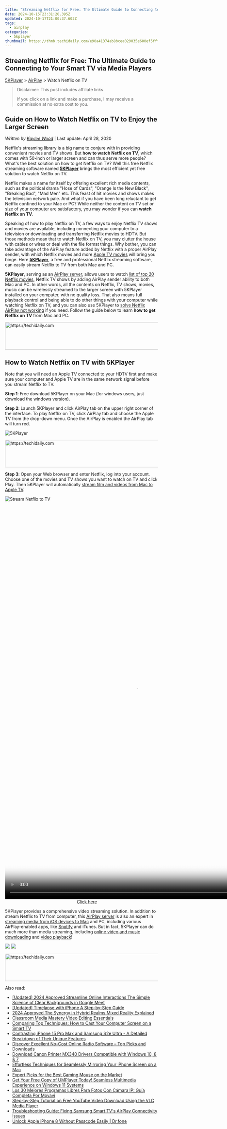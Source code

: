 ```yaml
---
title: "Streaming Netflix for Free: The Ultimate Guide to Connecting to Your Smart TV via Media Players"
date: 2024-10-15T23:31:20.395Z
updated: 2024-10-17T21:00:37.602Z
tags:
  - airplay
categories:
  - 5kplayer
thumbnail: https://thmb.techidaily.com/e90a41374ab8bcea029035e600ef5fff009cee16ec9e8eead9f3969598aefde0.jpg
---
```


## Streaming Netflix for Free: The Ultimate Guide to Connecting to Your Smart TV via Media Players

[5KPlayer](https://tools.techidaily.com/5kplayer/products/) \> [AirPlay](https://tools.techidaily.com/5kplayer/airplay/) \> Watch Netflix on TV

>  Disclaimer: This post includes affiliate links
>
>  If you click on a link and make a purchase, I may receive a commission at no extra cost to you.
>

## Guide on How to Watch Netflix on TV to Enjoy the Larger Screen

 _Written by [Kaylee Wood](https://www.quora.com/profile/Amanda-Hu-21)_ | Last update: April 28, 2020

Netflix's streaming library is a big name to conjure with in providing convenient movies and TV shows. But **how to watch Netflix on TV**, which comes with 50-inch or larger screen and can thus serve more people? What's the best solution on how to get Netflix on TV? Well this free Netflix streaming software named [**5KPlayer**](https://tools.techidaily.com/5kplayer/products/) brings the most efficient yet free solution to watch Netflix on TV. 

Netflix makes a name for itself by offering excellent rich media contents, such as the political drama "Hose of Cards", "Orange Is the New Black", "Breaking Bad", "Mad Men" etc. This feast of hit movies and shows makes the television network pale. And what if you have been long reluctant to get Netflix confined to your Mac or PC? While neither the content on TV set or size of your computer are satisfactory, you may wonder if you can **watch Netflix on TV**.

Speaking of how to play Netflix on TV, a few ways to enjoy Netflix TV shows and movies are available, including connecting your computer to a television or downloading and transferring Netflix movies to HDTV. But those methods mean that to watch Netflix on TV, you may clutter the house with cables or wires or deal with the file format things. Why bother, you can take advantage of the AirPlay feature added by Netflix with a proper AirPlay sender, with which Netflix movies and more [Apple TV movies](https://tools.techidaily.com/5kplayer/airplay/) will bring you binge. Here **[5KPlayer](https://tools.techidaily.com/5kplayer/products/)**, a free and professional Netflix streaming software, can easily stream Netflix to TV from both Mac and PC.

**5KPlayer**, serving as an [AirPlay server](https://tools.techidaily.com/5kplayer/airplay/), allows users to watch [list of top 20 Netflix movies](https://tools.techidaily.com/5kplayer/airplay/), Netflix TV shows by adding AirPlay sender ability to both Mac and PC. In other words, all the contents on Netflix, TV shows, movies, music can be wirelessly streamed to the larger screen with 5KPlayer installed on your computer, with no quality loss. That also means full playback control and being able to do other things with your computer while watching Netflix on TV, and you can also use 5KPlayer to [solve Netflix AirPlay not working](https://tools.techidaily.com/5kplayer/airplay/) if you need. Follow the guide below to learn **how to get Netflix on TV** from Mac and PC. 

<!-- affiliate ads begin -->
<a href="https://appsumo.8odi.net/c/5597632/2144299/7443" target="_top" id="2144299">
  <img src="//a.impactradius-go.com/display-ad/7443-2144299" border="0" alt="https://techidaily.com" width="728" height="90"/>
</a>
<img height="0" width="0" src="https://appsumo.8odi.net/i/5597632/2144299/7443" style="position:absolute;visibility:hidden;" border="0" />
<!-- affiliate ads end -->

## How to Watch Netflix on TV with 5KPlayer

Note that you will need an Apple TV connected to your HDTV first and make sure your computer and Apple TV are in the same network signal before you stream Netflix to TV.

**Step 1**: Free download 5KPlayer on your Mac (for windows users, just download the windows version).

**Step 2**: Launch 5KPlayer and click AirPlay tab on the upper right corner of the interface. To play Netflix on TV, click AirPlay tab and choose the Apple TV from the drop-down menu. Once the AirPlay is enabled the AirPlay tab will turn red.

![5KPlayer](https://www.5kplayer.com/airplay/img/5kplayer-airplay.jpg) 

<!-- affiliate ads begin -->
<a href="https://arkmc.pxf.io/c/5597632/352555/5172" target="_top" id="352555">
  <img src="//a.impactradius-go.com/display-ad/5172-352555" border="0" alt="https://techidaily.com" width="720" height="90"/>
</a>
<img height="0" width="0" src="https://arkmc.pxf.io/i/5597632/352555/5172" style="position:absolute;visibility:hidden;" border="0" />
<!-- affiliate ads end -->

**Step 3**: Open your Web browser and enter Netflix, log into your account. Choose one of the movies and TV shows you want to watch on TV and click Play. Then 5KPlayer will automatically [stream film and videos from Mac to Apple TV](https://tools.techidaily.com/5kplayer/airplay/). 

![Stream Netflix to TV](https://www.5kplayer.com/airplay/img/airplay-videos.jpg) 

<!-- affiliate ads begin -->
<span id="1793213">
					<video width="864" height="1296" style="cursor:pointer"
           poster="//a.impactradius-go.com/display-clicktoplayimage/1793213.png"
           onclick="if(!this.playClicked){this.play();this.setAttribute('controls',true);this.playClicked=true;}">
	   <source src="//a.impactradius-go.com/display-ad/19135-1793213">
	   <img src="//a.impactradius-go.com/display-clicktoplayimage/1793213.png" style="border: none; height: 100%; width: 100%; object-fit: contain">
	</video>
	<div style="width:540px;text-align:center"><a href="javascript:window.open(decodeURIComponent('https%3A%2F%2Ftinyland.pxf.io%2Fc%2F5597632%2F1793213%2F19135'), '_blank');void(0);">Click here</a></div>
</span>
<img height="0" width="0" src="https://imp.pxf.io/i/5597632/1793213/19135" style="position:absolute;visibility:hidden;" border="0" />
<!-- affiliate ads end -->

5KPlayer provides a comprehensive video streaming solution. In addition to stream Netflix to TV from computer, this [AirPlay server](https://tools.techidaily.com/5kplayer/airplay/) is also an expert in [streaming media from iOS devices to Mac](https://tools.techidaily.com/5kplayer/airplay/) and PC, including various AirPlay-enabled apps, like [Spotify](https://tools.techidaily.com/5kplayer/airplay/) and iTunes. But in fact, 5KPlayer can do much more than media streaming, including [online video and music downloading](https://tools.techidaily.com/5kplayer/youtube-download/) and [video playback](https://tools.techidaily.com/5kplayer/video-music-player/)!

[![](https://www.5kplayer.com/airplay/../button/freedownwhitewin.png)](https://tools.techidaily.com/5kplayer/products/) [![](https://www.5kplayer.com/airplay/../button/freedownbackmac.png)](https://tools.techidaily.com/5kplayer/products/)

<!-- affiliate ads begin -->
<a href="https://coinrule.sjv.io/c/5597632/1958378/18409" target="_top" id="1958378">
  <img src="//a.impactradius-go.com/display-ad/18409-1958378" border="0" alt="https://techidaily.com" width="728" height="90"/>
</a>
<img height="0" width="0" src="https://coinrule.sjv.io/i/5597632/1958378/18409" style="position:absolute;visibility:hidden;" border="0" />
<!-- affiliate ads end -->

<ins class="adsbygoogle"
     style="display:block"
     data-ad-format="autorelaxed"
     data-ad-client="ca-pub-7571918770474297"
     data-ad-slot="1223367746"></ins>

<ins class="adsbygoogle"
     style="display:block"
     data-ad-client="ca-pub-7571918770474297"
     data-ad-slot="8358498916"
     data-ad-format="auto"
     data-full-width-responsive="true"></ins>

<span class="atpl-alsoreadstyle">Also read:</span>
<div><ul>
<li><a href="https://screen-video-capture.techidaily.com/updated-2024-approved-streamline-online-interactions-the-simple-science-of-clear-backgrounds-in-google-meet/"><u>[Updated] 2024 Approved Streamline Online Interactions The Simple Science of Clear Backgrounds in Google Meet</u></a></li>
<li><a href="https://some-skills.techidaily.com/updated-timelapse-with-iphone-a-step-by-step-guide/"><u>[Updated] Timelapse with iPhone A Step-by-Step Guide</u></a></li>
<li><a href="https://fox-access.techidaily.com/2024-approved-the-synergy-in-hybrid-realms-mixed-reality-explained/"><u>2024 Approved The Synergy in Hybrid Realms Mixed Reality Explained</u></a></li>
<li><a href="https://extra-information.techidaily.com/classroom-media-mastery-video-editing-essentials/"><u>Classroom Media Mastery Video Editing Essentials</u></a></li>
<li><a href="https://media-tips.techidaily.com/comparing-top-techniques-how-to-cast-your-computer-screen-on-a-smart-tv/"><u>Comparing Top Techniques: How to Cast Your Computer Screen on a Smart TV</u></a></li>
<li><a href="https://buynow-info.techidaily.com/contrasting-iphone-15-pro-max-and-samsung-s2e-ultra-a-detailed-breakdown-of-their-unique-features/"><u>Contrasting iPhone 15 Pro Max and Samsung S2e Ultra - A Detailed Breakdown of Their Unique Features</u></a></li>
<li><a href="https://media-tips.techidaily.com/discover-excellent-no-cost-online-radio-software-top-picks-and-downloads/"><u>Discover Excellent No-Cost Online Radio Software – Top Picks and Downloads</u></a></li>
<li><a href="https://hardware-updates.techidaily.com/download-canon-printer-mx340-drivers-compatible-with-windows-10-8-and-7/"><u>Download Canon Printer MX340 Drivers Compatible with Windows 10, 8 & 7</u></a></li>
<li><a href="https://media-tips.techidaily.com/effortless-techniques-for-seamlessly-mirroring-your-iphone-screen-on-a-mac/"><u>Effortless Techniques for Seamlessly Mirroring Your iPhone Screen on a Mac</u></a></li>
<li><a href="https://hardware-tips.techidaily.com/expert-picks-for-the-best-gaming-mouse-on-the-market/"><u>Expert Picks for the Best Gaming Mouse on the Market</u></a></li>
<li><a href="https://media-tips.techidaily.com/get-your-free-copy-of-umplayer-today-seamless-multimedia-experience-on-windows-11-systems/"><u>Get Your Free Copy of UMPlayer Today! Seamless Multimedia Experience on Windows 11 Systems</u></a></li>
<li><a href="https://blog-min.techidaily.com/los-30-mejores-programas-libres-para-fotos-con-camara-ip-guia-completa-por-movavi/"><u>Los 30 Mejores Programas Libres Para Fotos Con Cámara IP: Guía Completa Por Movavi</u></a></li>
<li><a href="https://media-tips.techidaily.com/step-by-step-tutorial-on-free-youtube-video-download-using-the-vlc-media-player/"><u>Step-by-Step Tutorial on Free YouTube Video Download Using the VLC Media Player</u></a></li>
<li><a href="https://media-tips.techidaily.com/troubleshooting-guide-fixing-samsung-smart-tvs-airplay-connectivity-issues/"><u>Troubleshooting Guide: Fixing Samsung Smart TV's AirPlay Connectivity Issues</u></a></li>
<li><a href="https://iphone-unlock.techidaily.com/unlock-apple-iphone-8-without-passcode-easily-drfone-by-drfone-ios/"><u>Unlock Apple iPhone 8 Without Passcode Easily | Dr.fone</u></a></li>
</ul></div>

